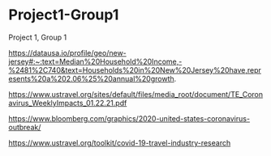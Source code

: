 # Project1-Group1
Project 1, Group 1

https://datausa.io/profile/geo/new-jersey#:~:text=Median%20Household%20Income,-%2481%2C740&text=Households%20in%20New%20Jersey%20have,represents%20a%202.06%25%20annual%20growth.

https://www.ustravel.org/sites/default/files/media_root/document/TE_Coronavirus_WeeklyImpacts_01.22.21.pdf

https://www.bloomberg.com/graphics/2020-united-states-coronavirus-outbreak/

https://www.ustravel.org/toolkit/covid-19-travel-industry-research
